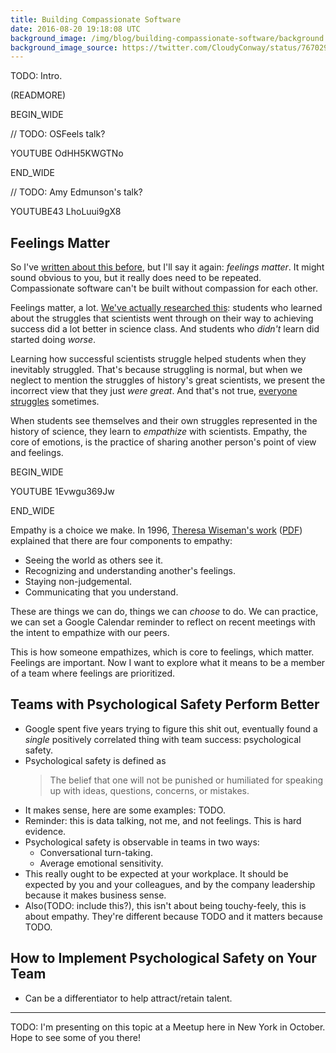 ```yaml
---
title: Building Compassionate Software
date: 2016-08-20 19:18:08 UTC
background_image: /img/blog/building-compassionate-software/background.jpg
background_image_source: https://twitter.com/CloudyConway/status/767029232140779520
---
```


TODO: Intro.

(READMORE)

BEGIN_WIDE

// TODO: OSFeels talk?

YOUTUBE OdHH5KWGTNo

END_WIDE

// TODO: Amy Edmunson's talk?

YOUTUBE43 LhoLuui9gX8

## Feelings Matter

So I've [written about this before](https://ashfurrow.com/blog/empathetic-civilization/), but I'll say it again: _feelings matter_. It might sound obvious to you, but it really does need to be repeated. Compassionate software can't be built without compassion for each other.

Feelings matter, a lot. [We've actually researched this](http://qz.com/622749/teens-do-better-in-science-when-they-know-einstein-and-curie-also-struggled/): students who learned about the struggles that scientists went through on their way to achieving success did a lot better in science class. And students who _didn't_ learn did started doing _worse_.

Learning how successful scientists struggle helped students when they inevitably struggled. That's because struggling is normal, but when we neglect to mention the struggles of history's great scientists, we present the incorrect view that they just _were great_. And that's not true, [everyone struggles](https://ashfurrow.com/blog/normalizing-struggle/) sometimes.

When students see themselves and their own struggles represented in the history of science, they learn to _empathize_ with scientists. Empathy, the core of emotions, is the practice of sharing another person's point of view and feelings.

BEGIN_WIDE

YOUTUBE 1Evwgu369Jw

END_WIDE

Empathy is a choice we make. In 1996, [Theresa Wiseman's work](http://onlinelibrary.wiley.com/doi/10.1046/j.1365-2648.1996.12213.x/full) ([PDF](https://www.researchgate.net/profile/Theresa_Wiseman/publication/227941757_A_concept_analysis_of_empathy/links/00b4951e409deac34f000000.pdf)) explained that there are four components to empathy:

- Seeing the world as others see it.
- Recognizing and understanding another's feelings.
- Staying non-judgemental.
- Communicating that you understand.

These are things we can do, things we can _choose_ to do. We can practice, we can set a Google Calendar reminder to reflect on recent meetings with the intent to empathize with our peers.

This is how someone empathizes, which is core to feelings, which matter. Feelings are important. Now I want to explore what it means to be a member of a team where feelings are prioritized.

## Teams with Psychological Safety Perform Better

- Google spent five years trying to figure this shit out, eventually found a _single_ positively correlated thing with team success: psychological safety.
- Psychological safety is defined as
  > The belief that one will not be punished or humiliated for speaking up with ideas, questions, concerns, or mistakes.
- It makes sense, here are some examples: TODO.
- Reminder: this is data talking, not me, and not feelings. This is hard evidence.
- Psychological safety is observable in teams in two ways:
  - Conversational turn-taking.
  - Average emotional sensitivity.
- This really ought to be expected at your workplace. It should be expected by you and your colleagues, and by the company leadership because it makes business sense.
- Also(TODO: include this?), this isn't about being touchy-feely, this is about empathy. They're different because TODO and it matters because TODO.

## How to Implement Psychological Safety on Your Team

- Can be a differentiator to help attract/retain talent.

---

TODO: I'm presenting on this topic at a Meetup here in New York in October. Hope to see some of you there!